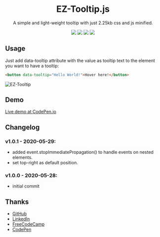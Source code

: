 <h1 align="center">EZ-Tooltip.js</h1>

<p align="center">A simple and light-weight tooltip with just 2.25kb css and js minified.</p>
<p align="center">
  <img src="https://svgshare.com/i/Leu.svg" /> 
  <img src="https://svgshare.com/i/Lf5.svg" />
  <img src="https://svgshare.com/i/LeU.svg" />
  <img src="https://svgshare.com/i/Leg.svg" />
</p>

## Usage
Just add data-tooltip attribute with the value as tooltip text to the element you want to have a tooltip: 

````html
<button data-tooltip="Hello World!">Hover here!</button>
````

![EZ-Tooltip](https://i.ibb.co/fNrvkHS/Untitled.png)

## Demo

[Live demo at CodePen.io](https://codepen.io/zenabus/pen/VwvJJNj)

## Changelog
### v1.0.1 - 2020-05-29:
- added event.stopImmediatePropagation() to handle events on nested elements.
- set top-right as default position.

### v1.0.0 - 2020-05-28:
- initial commit

## Thanks

- [GitHub](http://github.com/zenabus)
- [LinkedIn](http://linkedin.com/in/zenabus)
- [FreeCodeCamp](http://freecodecamp.org/zenabus)
- [CodePen](http://codepen.io/zenabus)
